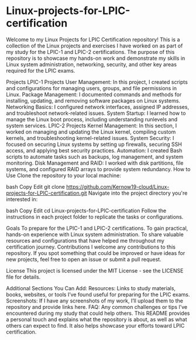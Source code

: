 # Linux-projects-for-LPIC-certification
Welcome to my Linux Projects for LPIC Certification repository! This is a collection of the Linux projects and exercises I have worked on as part of my study for the LPIC-1 and LPIC-2 certifications. The purpose of this repository is to showcase my hands-on work and demonstrate my skills in Linux system administration, networking, security, and other key areas required for the LPIC exams.

Projects
LPIC-1 Projects
User Management: In this project, I created scripts and configurations for managing users, groups, and file permissions in Linux.
Package Management: I documented commands and methods for installing, updating, and removing software packages on Linux systems.
Networking Basics: I configured network interfaces, assigned IP addresses, and troubleshoot network-related issues.
System Startup: I learned how to manage the Linux boot process, including understanding runlevels and system services.
LPIC-2 Projects
Kernel Management: In this section, I worked on managing and updating the Linux kernel, compiling custom kernels, and troubleshooting kernel-related issues.
System Security: I focused on securing Linux systems by setting up firewalls, securing SSH access, and applying best security practices.
Automation: I created Bash scripts to automate tasks such as backups, log management, and system monitoring.
Disk Management and RAID: I worked with disk partitions, file systems, and configured RAID arrays to provide system redundancy.
How to Use
Clone the repository to your local machine:

bash
Copy
Edit
git clone https://github.com/Kernow19-cloud/Linux-projects-for-LPIC-certification.git
Navigate into the project directory you're interested in:

bash
Copy
Edit
cd Linux-projects-for-LPIC-certification
Follow the instructions in each project folder to replicate the tasks or configurations.

Goals
To prepare for the LPIC-1 and LPIC-2 certifications.
To gain practical, hands-on experience with Linux system administration.
To share valuable resources and configurations that have helped me throughout my certification journey.
Contributions
I welcome any contributions to this repository. If you spot something that could be improved or have ideas for new projects, feel free to open an issue or submit a pull request.

License
This project is licensed under the MIT License - see the LICENSE file for details.

Additional Sections You Can Add:
Resources: Links to study materials, books, websites, or tools I’ve found useful for preparing for the LPIC exams.
Screenshots: If I have any screenshots of my work, I’ll upload them to the repository and provide links here.
FAQ: Any common challenges or tips I’ve encountered during my study that could help others.
This README provides a personal touch and explains what the repository is about, as well as what others can expect to find. It also helps showcase your efforts toward LPIC certification.
